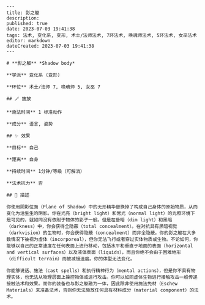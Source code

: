 
    ---
    title: 影之躯
    description: 
    published: true
    date: 2023-07-03 19:41:38
    tags: 法术, 变化系, 变形, 术士/法师法术, 7环法术, 唤魂师法术, 5环法术, 女巫法术
    editor: markdown
    dateCreated: 2023-07-03 19:41:38
    ---

    # **影之躯** *Shadow body*

    **学派** 变化系 (变形) 

    **环位** 术士/法师 7, 唤魂师 5, 女巫 7

    ## 🪄 施放

    **施法时间** 1 标准动作

    **成分** 语言, 姿势

    ## ✨ 效果 

    **目标** 自己 

    **距离** 自身  

    **持续时间** 1分钟/等级（可解消） 

    **法术抗力** 否

    ## 📖 描述

    你使用阴影位面（Plane of Shadow）中的无形精华替换掉了构成自己身体的原始物质，从而变化为活生生的阴影。你在光亮（bright light）和常光（normal light）的光照环境下是可见的，就如同没有依附于物体的影子一般。但是在昏暗（dim light）和黑暗（darkness）中，你会获得全隐蔽（total concealment）。在对抗具有黑暗视觉（darkvision）的生物时，你会获得隐蔽（concealment）而非全隐蔽。你的影之躯在大多数情况下被视为虚体（incorporeal），但你无法飞行或者穿过实体物质或生物。不论如何，你能够以自己的正常速度在任何表面上进行移动，包括水平和垂直于地面的表面（horizontal and vertical surfaces）以及液体表面（liquids），而且你绝不会由于困难地形（difficult terrain）而被减慢速度。你的体型无法变化。

    你能够说话、施法（cast spells）和执行精神行为（mental actions），但是你不具有物理实体，也无法从物理层面上操控物体或进行攻击。你可以如同虚体生物进行接触攻击一般传递接触法术和效果。而你的装备也与影之躯融为一体，因此除非使用施法免材（Eschew Materials）来准备法术，否则你无法施放任何具有材料成分（material component）的法术。
    
